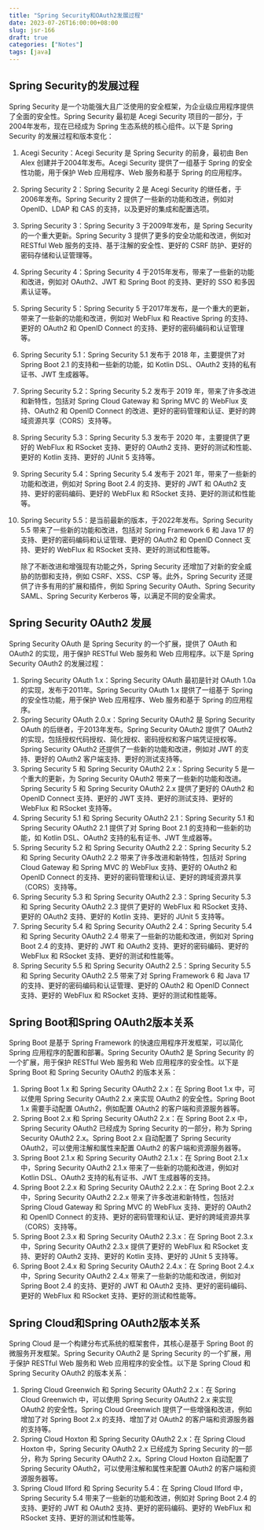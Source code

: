 ```yaml
---
title: "Spring Security和OAuth2发展过程"
date: 2023-07-26T16:00:00+08:00
slug: jsr-166
draft: true
categories: ["Notes"]
tags: [java]
---
```




## Spring Security的发展过程

Spring Security 是一个功能强大且广泛使用的安全框架，为企业级应用程序提供了全面的安全性。Spring Security 最初是 Acegi Security 项目的一部分，于2004年发布，现在已经成为 Spring 生态系统的核心组件。以下是 Spring Security 的发展过程和版本变化：

1. Acegi Security：Acegi Security 是 Spring Security 的前身，最初由 Ben Alex 创建并于2004年发布。Acegi Security 提供了一组基于 Spring 的安全性功能，用于保护 Web 应用程序、Web 服务和基于 Spring 的应用程序。

2. Spring Security 2：Spring Security 2 是 Acegi Security 的继任者，于2006年发布。Spring Security 2 提供了一些新的功能和改进，例如对 OpenID、LDAP 和 CAS 的支持，以及更好的集成和配置选项。

3. Spring Security 3：Spring Security 3 于2009年发布，是 Spring Security 的一个重大更新。Spring Security 3 提供了更多的安全功能和改进，例如对 RESTful Web 服务的支持、基于注解的安全性、更好的 CSRF 防护、更好的密码存储和认证管理等。

4. Spring Security 4：Spring Security 4 于2015年发布，带来了一些新的功能和改进，例如对 OAuth2、JWT 和 Spring Boot 的支持、更好的 SSO 和多因素认证等。

5. Spring Security 5：Spring Security 5 于2017年发布，是一个重大的更新，带来了一些新的功能和改进，例如对 WebFlux 和 Reactive Spring 的支持、更好的 OAuth2 和 OpenID Connect 的支持、更好的密码编码和认证管理等。

6. Spring Security 5.1：Spring Security 5.1 发布于 2018 年，主要提供了对 Spring Boot 2.1 的支持和一些新的功能，如 Kotlin DSL、OAuth2 支持的私有证书、JWT 生成器等。

7. Spring Security 5.2：Spring Security 5.2 发布于 2019 年，带来了许多改进和新特性，包括对 Spring Cloud Gateway 和 Spring MVC 的 WebFlux 支持、OAuth2 和 OpenID Connect 的改进、更好的密码管理和认证、更好的跨域资源共享（CORS）支持等。

8. Spring Security 5.3：Spring Security 5.3 发布于 2020 年，主要提供了更好的 WebFlux 和 RSocket 支持、更好的 OAuth2 支持、更好的测试和性能、更好的 Kotlin 支持、更好的 JUnit 5 支持等。

9. Spring Security 5.4：Spring Security 5.4 发布于 2021 年，带来了一些新的功能和改进，例如对 Spring Boot 2.4 的支持、更好的 JWT 和 OAuth2 支持、更好的密码编码、更好的 WebFlux 和 RSocket 支持、更好的测试和性能等。

10. Spring Security 5.5：是当前最新的版本，于2022年发布。Spring Security 5.5 带来了一些新的功能和改进，包括对 Spring Framework 6 和 Java 17 的支持、更好的密码编码和认证管理、更好的 OAuth2 和 OpenID Connect 支持、更好的 WebFlux 和 RSocket 支持、更好的测试和性能等。

    除了不断改进和增强现有功能之外，Spring Security 还增加了对新的安全威胁的防御和支持，例如 CSRF、XSS、CSP 等。此外，Spring Security 还提供了许多有用的扩展和插件，例如 Spring Security OAuth、Spring Security SAML、Spring Security Kerberos 等，以满足不同的安全需求。

## Spring Security OAuth2 发展

Spring Security OAuth 是 Spring Security 的一个扩展，提供了 OAuth 和 OAuth2 的实现，用于保护 RESTful Web 服务和 Web 应用程序。以下是 Spring Security OAuth2 的发展过程：

1. Spring Security OAuth 1.x：Spring Security OAuth 最初是针对 OAuth 1.0a 的实现，发布于2011年。Spring Security OAuth 1.x 提供了一组基于 Spring 的安全性功能，用于保护 Web 应用程序、Web 服务和基于 Spring 的应用程序。
2. Spring Security OAuth 2.0.x：Spring Security OAuth2 是 Spring Security OAuth 的后继者，于2013年发布。Spring Security OAuth2 提供了 OAuth2 的实现，包括授权代码授权、简化授权、密码授权和客户端凭证授权等。Spring Security OAuth2 还提供了一些新的功能和改进，例如对 JWT 的支持、更好的 OAuth2 客户端支持、更好的测试支持等。
3. Spring Security 5 和 Spring Security OAuth2 2.x：Spring Security 5 是一个重大的更新，为 Spring Security OAuth2 带来了一些新的功能和改进。Spring Security 5 和 Spring Security OAuth2 2.x 提供了更好的 OAuth2 和 OpenID Connect 支持、更好的 JWT 支持、更好的测试支持、更好的 WebFlux 和 RSocket 支持等。
4. Spring Security 5.1 和 Spring Security OAuth2 2.1：Spring Security 5.1 和 Spring Security OAuth2 2.1 提供了对 Spring Boot 2.1 的支持和一些新的功能，如 Kotlin DSL、OAuth2 支持的私有证书、JWT 生成器等。
5. Spring Security 5.2 和 Spring Security OAuth2 2.2：Spring Security 5.2 和 Spring Security OAuth2 2.2 带来了许多改进和新特性，包括对 Spring Cloud Gateway 和 Spring MVC 的 WebFlux 支持、更好的 OAuth2 和 OpenID Connect 的支持、更好的密码管理和认证、更好的跨域资源共享（CORS）支持等。
6. Spring Security 5.3 和 Spring Security OAuth2 2.3：Spring Security 5.3 和 Spring Security OAuth2 2.3 提供了更好的 WebFlux 和 RSocket 支持、更好的 OAuth2 支持、更好的 Kotlin 支持、更好的 JUnit 5 支持等。
7. Spring Security 5.4 和 Spring Security OAuth2 2.4：Spring Security 5.4 和 Spring Security OAuth2 2.4 带来了一些新的功能和改进，例如对 Spring Boot 2.4 的支持、更好的 JWT 和 OAuth2 支持、更好的密码编码、更好的 WebFlux 和 RSocket 支持、更好的测试和性能等。
8. Spring Security 5.5 和 Spring Security OAuth2 2.5：Spring Security 5.5 和 Spring Security OAuth2 2.5 带来了对 Spring Framework 6 和 Java 17 的支持、更好的密码编码和认证管理、更好的 OAuth2 和 OpenID Connect 支持、更好的 WebFlux 和 RSocket 支持、更好的测试和性能等。



## Spring Boot和Spring OAuth2版本关系

Spring Boot 是基于 Spring Framework 的快速应用程序开发框架，可以简化 Spring 应用程序的配置和部署。Spring Security OAuth2 是 Spring Security 的一个扩展，用于保护 RESTful Web 服务和 Web 应用程序的安全性。以下是 Spring Boot 和 Spring Security OAuth2 的版本关系：

1. Spring Boot 1.x 和 Spring Security OAuth2 2.x：在 Spring Boot 1.x 中，可以使用 Spring Security OAuth2 2.x 来实现 OAuth2 的安全性。Spring Boot 1.x 需要手动配置 OAuth2，例如配置 OAuth2 的客户端和资源服务器等。
2. Spring Boot 2.x 和 Spring Security OAuth2 2.x：在 Spring Boot 2.x 中，Spring Security OAuth2 已经成为 Spring Security 的一部分，称为 Spring Security OAuth2 2.x。Spring Boot 2.x 自动配置了 Spring Security OAuth2，可以使用注解和属性来配置 OAuth2 的客户端和资源服务器等。
3. Spring Boot 2.1.x 和 Spring Security OAuth2 2.1.x：在 Spring Boot 2.1.x 中，Spring Security OAuth2 2.1.x 带来了一些新的功能和改进，例如对 Kotlin DSL、OAuth2 支持的私有证书、JWT 生成器等的支持。
4. Spring Boot 2.2.x 和 Spring Security OAuth2 2.2.x：在 Spring Boot 2.2.x 中，Spring Security OAuth2 2.2.x 带来了许多改进和新特性，包括对 Spring Cloud Gateway 和 Spring MVC 的 WebFlux 支持、更好的 OAuth2 和 OpenID Connect 的支持、更好的密码管理和认证、更好的跨域资源共享（CORS）支持等。
5. Spring Boot 2.3.x 和 Spring Security OAuth2 2.3.x：在 Spring Boot 2.3.x 中，Spring Security OAuth2 2.3.x 提供了更好的 WebFlux 和 RSocket 支持、更好的 OAuth2 支持、更好的 Kotlin 支持、更好的 JUnit 5 支持等。
6. Spring Boot 2.4.x 和 Spring Security OAuth2 2.4.x：在 Spring Boot 2.4.x 中，Spring Security OAuth2 2.4.x 带来了一些新的功能和改进，例如对 Spring Boot 2.4 的支持、更好的 JWT 和 OAuth2 支持、更好的密码编码、更好的 WebFlux 和 RSocket 支持、更好的测试和性能等。



## Spring Cloud和Spring OAuth2版本关系

Spring Cloud 是一个构建分布式系统的框架套件，其核心是基于 Spring Boot 的微服务开发框架。Spring Security OAuth2 是 Spring Security 的一个扩展，用于保护 RESTful Web 服务和 Web 应用程序的安全性。以下是 Spring Cloud 和 Spring Security OAuth2 的版本关系：

1. Spring Cloud Greenwich 和 Spring Security OAuth2 2.x：在 Spring Cloud Greenwich 中，可以使用 Spring Security OAuth2 2.x 来实现 OAuth2 的安全性。Spring Cloud Greenwich 提供了一些增强和改进，例如增加了对 Spring Boot 2.x 的支持、增加了对 OAuth2 的客户端和资源服务器的支持等。
2. Spring Cloud Hoxton 和 Spring Security OAuth2 2.x：在 Spring Cloud Hoxton 中，Spring Security OAuth2 2.x 已经成为 Spring Security 的一部分，称为 Spring Security OAuth2 2.x。Spring Cloud Hoxton 自动配置了 Spring Security OAuth2，可以使用注解和属性来配置 OAuth2 的客户端和资源服务器等。
3. Spring Cloud Ilford 和 Spring Security 5.4：在 Spring Cloud Ilford 中，Spring Security 5.4 带来了一些新的功能和改进，例如对 Spring Boot 2.4 的支持、更好的 JWT 和 OAuth2 支持、更好的密码编码、更好的 WebFlux 和 RSocket 支持、更好的测试和性能等。
